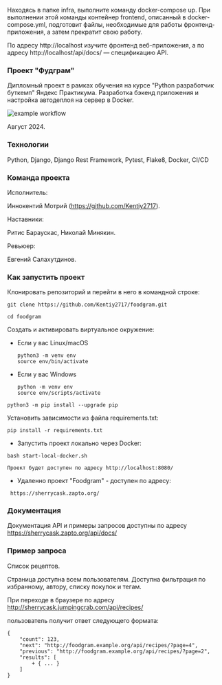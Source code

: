 Находясь в папке infra, выполните команду docker-compose up. При выполнении этой команды контейнер frontend, описанный в docker-compose.yml, подготовит файлы, необходимые для работы фронтенд-приложения, а затем прекратит свою работу.

По адресу http://localhost изучите фронтенд веб-приложения, а по адресу http://localhost/api/docs/ — спецификацию API.

### Проект "Фудграм"
Дипломный проект в рамках обучения на курсе "Python разработчик буткемп" Яндекс Практикума. Разработка бэкенд приложения и настройка автодеплоя на сервер в Docker.

![example workflow](https://github.com/Kentiy2717/foodgram/actions/workflows/main.yml/badge.svg)

Август 2024.

### Технологии

Python, Django, Django Rest Framework, Pytest, Flake8, Docker, CI/CD

### Команда проекта

Исполнитель:

Иннокентий Мотрий (https://github.com/Kentiy2717).

Наставники:

Ритис Бараускас, Николай Минякин. 

Ревьюер:

Евгений Салахутдинов.

### Как запустить проект

Клонировать репозиторий и перейти в него в командной строке:

```
git clone https://github.com/Kentiy2717/foodgram.git
```

```
cd foodgram
```

Cоздать и активировать виртуальное окружение:

* Если у вас Linux/macOS

    ```
    python3 -m venv env
    source env/bin/activate
    ```

* Если у вас Windows

    ```
    python -m venv env
    source env/scripts/activate
    ```

```
python3 -m pip install --upgrade pip
```

Установить зависимости из файла requirements.txt:

```
pip install -r requirements.txt
```

* Запустить проект локально через Docker:

```
bash start-local-docker.sh

Проект будет доступен по адресу http://localhost:8080/
```

* Удаленно проект "Foodgram" - доступен по адресу:

```
 https://sherrycask.zapto.org/
```

### Документация

Документация API и примеры запросов доступны по адресу https://sherrycask.zapto.org/api/docs/

### Пример запроса

Список рецептов.

Страница доступна всем пользователям. Доступна фильтрация по избранному, автору, списку покупок и тегам.

При переходе в браузере по адресу http://sherrycask.jumpingcrab.com/api/recipes/

пользователь получит ответ следующего формата:

```
{
    "count": 123,
    "next": "http://foodgram.example.org/api/recipes/?page=4",
    "previous": "http://foodgram.example.org/api/recipes/?page=2",
    "results": [
        + { ... }
    ]
}
```
